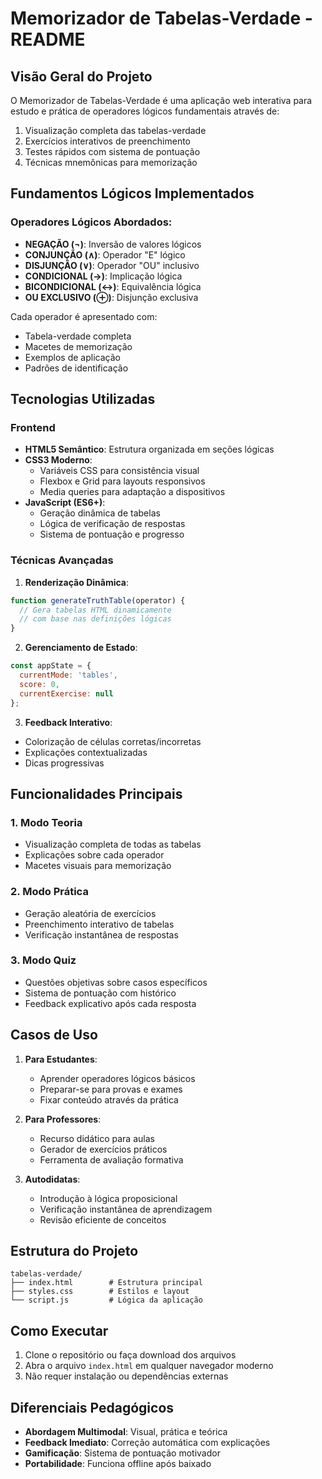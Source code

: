 # Memorizador de Tabelas-Verdade - README

## Visão Geral do Projeto

O Memorizador de Tabelas-Verdade é uma aplicação web interativa para estudo e prática de operadores lógicos fundamentais através de:

1. Visualização completa das tabelas-verdade
2. Exercícios interativos de preenchimento
3. Testes rápidos com sistema de pontuação
4. Técnicas mnemônicas para memorização

## Fundamentos Lógicos Implementados

### Operadores Lógicos Abordados:
- **NEGAÇÃO (¬)**: Inversão de valores lógicos
- **CONJUNÇÃO (∧)**: Operador "E" lógico
- **DISJUNÇÃO (∨)**: Operador "OU" inclusivo
- **CONDICIONAL (→)**: Implicação lógica
- **BICONDICIONAL (↔)**: Equivalência lógica
- **OU EXCLUSIVO (⊕)**: Disjunção exclusiva

Cada operador é apresentado com:
- Tabela-verdade completa
- Macetes de memorização
- Exemplos de aplicação
- Padrões de identificação

## Tecnologias Utilizadas

### Frontend
- **HTML5 Semântico**: Estrutura organizada em seções lógicas
- **CSS3 Moderno**:
  - Variáveis CSS para consistência visual
  - Flexbox e Grid para layouts responsivos
  - Media queries para adaptação a dispositivos
- **JavaScript (ES6+)**:
  - Geração dinâmica de tabelas
  - Lógica de verificação de respostas
  - Sistema de pontuação e progresso

### Técnicas Avançadas
1. **Renderização Dinâmica**:
```javascript
function generateTruthTable(operator) {
  // Gera tabelas HTML dinamicamente
  // com base nas definições lógicas
}
```

2. **Gerenciamento de Estado**:
```javascript
const appState = {
  currentMode: 'tables',
  score: 0,
  currentExercise: null
};
```

3. **Feedback Interativo**:
- Colorização de células corretas/incorretas
- Explicações contextualizadas
- Dicas progressivas

## Funcionalidades Principais

### 1. Modo Teoria
- Visualização completa de todas as tabelas
- Explicações sobre cada operador
- Macetes visuais para memorização

### 2. Modo Prática
- Geração aleatória de exercícios
- Preenchimento interativo de tabelas
- Verificação instantânea de respostas

### 3. Modo Quiz
- Questões objetivas sobre casos específicos
- Sistema de pontuação com histórico
- Feedback explicativo após cada resposta

## Casos de Uso

1. **Para Estudantes**:
   - Aprender operadores lógicos básicos
   - Preparar-se para provas e exames
   - Fixar conteúdo através da prática

2. **Para Professores**:
   - Recurso didático para aulas
   - Gerador de exercícios práticos
   - Ferramenta de avaliação formativa

3. **Autodidatas**:
   - Introdução à lógica proposicional
   - Verificação instantânea de aprendizagem
   - Revisão eficiente de conceitos

## Estrutura do Projeto

```
tabelas-verdade/
├── index.html        # Estrutura principal
├── styles.css        # Estilos e layout
└── script.js         # Lógica da aplicação
```

## Como Executar

1. Clone o repositório ou faça download dos arquivos
2. Abra o arquivo `index.html` em qualquer navegador moderno
3. Não requer instalação ou dependências externas

## Diferenciais Pedagógicos

- **Abordagem Multimodal**: Visual, prática e teórica
- **Feedback Imediato**: Correção automática com explicações
- **Gamificação**: Sistema de pontuação motivador
- **Portabilidade**: Funciona offline após baixado
